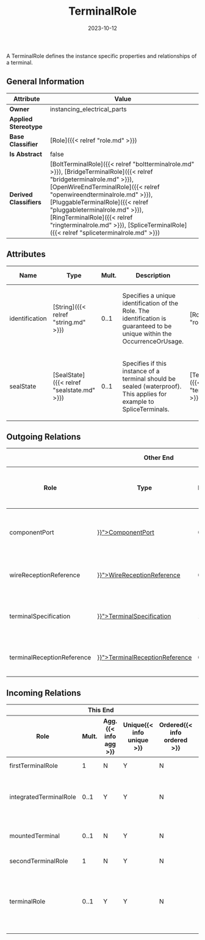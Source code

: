 ﻿---
title: TerminalRole
toc: false
type: specs
date: "2023-10-12"
draft: false
specification: VEC
version: 2.1.0
documentType: "Recommendation"
elementType: Class
classes:
  - TerminalRole
menu_name: vec-2.1.0
---
<p>A TerminalRole defines the instance specific properties and relationships of a terminal.</p>

## General Information

| Attribute               | Value |
|-------------------------|-------|
| **Owner**               | instancing_electrical_parts |
| **Applied Stereotype**  |   |
| **Base Classifier**     | [Role]({{< relref "role.md" >}})<br/>  |
| **Is Abstract**         | false |
| **Derived Classifiers** | [BoltTerminalRole]({{< relref "boltterminalrole.md" >}}), [BridgeTerminalRole]({{< relref "bridgeterminalrole.md" >}}), [OpenWireEndTerminalRole]({{< relref "openwireendterminalrole.md" >}}), [PluggableTerminalRole]({{< relref "pluggableterminalrole.md" >}}), [RingTerminalRole]({{< relref "ringterminalrole.md" >}}), [SpliceTerminalRole]({{< relref "spliceterminalrole.md" >}}) |

## Attributes
|  Name  |  Type  |  Mult.  |  Description  |  Owning Classifier  |
|--------|--------|---------|---------------|--------------|
|identification| [String]({{< relref "string.md" >}}) | 0..1 | <p> Specifies a unique identification of the Role. The identification is guaranteed to be unique within the OccurrenceOrUsage.      </p> | [Role]({{< relref "role.md" >}}) |
|sealState| [SealState]({{< relref "sealstate.md" >}}) | 0..1 | <p>Specifies if this instance of a terminal should be sealed (waterproof). This applies for example to SpliceTerminals.  </p> | [TerminalRole]({{< relref "terminalrole.md" >}}) |

## Outgoing Relations
<table>
    <thead>
        <tr>
           <th colspan="6">Other End</th>
           <th colspan="1">This End</th>
           <th colspan="1">General</th>
        </tr>
        <tr>
           <th>Role</th>
           <th>Type</th>
           <th>Mult.</th>
           <th>Agg.{{< info agg >}}</th>
           <th>Unique{{< info unique >}}</th>
           <th>Ordered{{< info ordered >}}</th>
           <th>Mult.</th>
           <th>Description</th>
        </tr>
    <thead>
    <tbody>
    <tr>
        <td>componentPort</td>
        <td><a href="{{< relref "componentport.md" >}}">ComponentPort</a></td>
        <td>0..*</td>
        <td>N</td>
        <td>Y</td>
        <td>N</td>
        <td>0..*</td>
        <td>References the ComponentPort that is realized by the referenced Terminal (OccurrenceOrUsage with TerminalRole). KBLFRM-341</td>
    </tr>
    <tr>
        <td>wireReceptionReference</td>
        <td><a href="{{< relref "wirereceptionreference.md" >}}">WireReceptionReference</a></td>
        <td>0..*</td>
        <td>Y</td>
        <td>Y</td>
        <td>N</td>
        <td>1</td>
        <td><p> Specifies the <i>WireReceptionReferences </i>of this <i>TerminalRole.</i>      </p></td>
    </tr>
    <tr>
        <td>terminalSpecification</td>
        <td><a href="{{< relref "terminalspecification.md" >}}">TerminalSpecification</a></td>
        <td>1</td>
        <td>N</td>
        <td>Y</td>
        <td>N</td>
        <td>0..*</td>
        <td><p> &#160;References the <i>TerminalSpecification</i> that is instanced by this <i>TerminalRole.</i>      </p></td>
    </tr>
    <tr>
        <td>terminalReceptionReference</td>
        <td><a href="{{< relref "terminalreceptionreference.md" >}}">TerminalReceptionReference</a></td>
        <td>0..*</td>
        <td>Y</td>
        <td>Y</td>
        <td>N</td>
        <td>1</td>
        <td><p> Specifies the <i>TerminalReceptionReferences </i>of this <i>TerminalRole.</i>      </p></td>
    </tr>
    </tbody>
</table>

##  Incoming Relations
<table>
    <thead>
        <tr>
           <th colspan="5">This End</th>
           <th colspan="2">Other End</th>
           <th colspan="1">General</th>
        </tr>
        <tr>
           <th>Role</th>
           <th>Mult.</th>
           <th>Agg.{{< info agg >}}</th>
           <th>Unique{{< info unique >}}</th>
           <th>Ordered{{< info ordered >}}</th>
           <th>Type</th>
           <th>Mult.</th>
           <th>Description</th>
        </tr>
    <thead>
    <tbody>
    <tr>
        <td>firstTerminalRole</td>
        <td>1</td>
        <td>N</td>
        <td>Y</td>
        <td>N</td>
        <td><a href="{{< relref "matingpoint.md" >}}">MatingPoint</a></td>
        <td>0..*</td>
        <td>References the first terminal that is mated.</td>
    </tr>
    <tr>
        <td>integratedTerminalRole</td>
        <td>0..1</td>
        <td>Y</td>
        <td>Y</td>
        <td>N</td>
        <td><a href="{{< relref "cavityreference.md" >}}">CavityReference</a></td>
        <td>0..1</td>
        <td><p> Contains the terminal role if the cavity has an integrated terminal (e.g. an IDC).      </p></td>
    </tr>
    <tr>
        <td>mountedTerminal</td>
        <td>0..1</td>
        <td>N</td>
        <td>Y</td>
        <td>N</td>
        <td><a href="{{< relref "contactpoint.md" >}}">ContactPoint</a></td>
        <td>0..*</td>
        <td>References the terminal that is used for contacting defined by the ContactPoint.</td>
    </tr>
    <tr>
        <td>secondTerminalRole</td>
        <td>1</td>
        <td>N</td>
        <td>Y</td>
        <td>N</td>
        <td><a href="{{< relref "matingpoint.md" >}}">MatingPoint</a></td>
        <td>0..*</td>
        <td>References the second terminal that is mated.</td>
    </tr>
    <tr>
        <td>terminalRole</td>
        <td>0..1</td>
        <td>Y</td>
        <td>Y</td>
        <td>N</td>
        <td><a href="{{< relref "pincomponentreference.md" >}}">PinComponentReference</a></td>
        <td>0..1</td>
        <td>References the TerminalRole of PinComponentReference. This is required to specify a Mating for EEComponents with other EEComponents or a Harness.  (KBLFRM-401)</td>
    </tr>
    </tbody>
</table>



